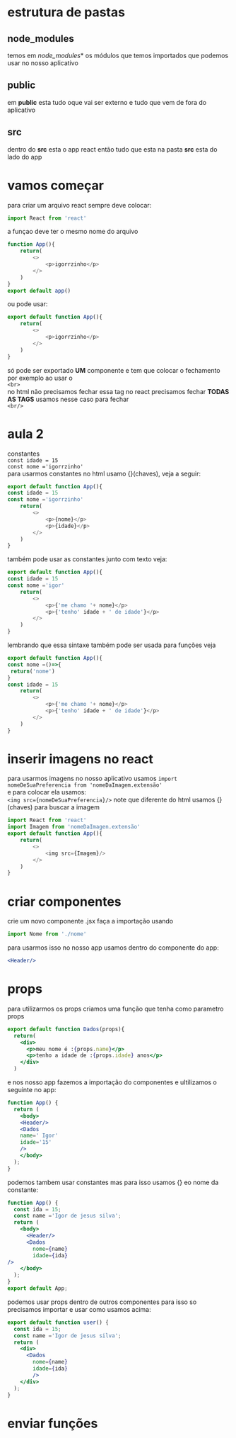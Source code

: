 # estrutura de pastas 
## node_modules
temos em *node_modules** os módulos  que temos importados que podemos usar no nosso aplicativo
 
## public
em **public**  esta tudo oque vai ser externo e tudo que vem de fora do aplicativo 

## src
dentro do **src** esta o app react então tudo que esta na pasta **src** esta do lado do app

# vamos começar 
para criar um arquivo react sempre deve colocar:  
```` js
import React from 'react'
```` 
a funçao deve ter o mesmo nome do arquivo 
```` js
function App(){
	return(
		<>
			<p>igorrzinho</p>
		</>
	)
}
export default app()
```` 
ou pode usar:
```` js
export default function App(){
	return(
		<>
			<p>igorrzinho</p>
		</>
	)
}
```` 
só pode ser exportado **UM** componente e tem que colocar o fechamento por exemplo ao usar o  
` <br> `  
no html não precisamos fechar essa tag no react precisamos   fechar **TODAS AS TAGS**  usamos nesse caso para fechar  
`<br/>`   
# aula 2
constantes  
`const idade = 15`  
`const nome ='igorrzinho'`  
para usarmos constantes no html usamo {}(chaves), veja a seguir:
```` js
export default function App(){
const idade = 15  
const nome ='igorrzinho'  
	return(
		<>
			<p>{nome}</p>
			<p>{idade}</p>
		</>
	)
}
```` 
também pode usar as constantes junto com texto veja:
```` js
export default function App(){
const idade = 15  
const nome ='igor'  
	return(
		<>
			<p>{'me chamo '+ nome}</p>
			<p>{'tenho' idade + ' de idade'}</p>
		</>
	)
}
```` 
lembrando que essa sintaxe também pode ser usada para funções veja 

````js
export default function App(){
const nome =()=>{
 return('nome')
}
const idade = 15  
	return(
		<>
			<p>{'me chamo '+ nome}</p>
			<p>{'tenho' idade + ' de idade'}</p>
		</>
	)
}
```` 
# inserir imagens no react
para usarmos imagens no nosso aplicativo usamos 
`import nomeDeSuaPreferencia from 'nomeDaImagem.extensão'`  
e para colocar ela usamos:  
`<img src={nomeDeSuaPreferencia}/>`
note que diferente do html usamos {}(chaves) para buscar a imagem
```` js
import React from 'react'
import Imagem from 'nomeDaImagen.extensão'
export default function App(){
	return(
		<>
			<img src={Imagem}/>
		</>
	)
}
```` 
# criar componentes
crie um novo componente .jsx faça a importação usando 
```` jsx
import Nome from './nome'
````  
 para usarmos isso no nosso app usamos dentro do componente do app:
```` jsx
<Header/>
```` 
# props
para utilizarmos os props criamos uma função que tenha como parametro props
```` jsx
export default function Dados(props){
  return(
    <div>
      <p>meu nome é :{props.name}</p>
      <p>tenho a idade de :{props.idade} anos</p>
    </div>
  )
````  
e nos nosso app fazemos a importação do componentes e ultilizamos o seguinte no app:
```` jsx
function App() {
  return (
    <body>
    <Header/>
    <Dados
    name=' Igor'
    idade='15'
    />
    </body>
  );
}
```` 
podemos tambem usar constantes mas para isso usamos {} eo nome da constante:
```` jsx
function App() {
  const ida = 15;
  const name ='Igor de jesus silva';
  return (
    <body>
      <Header/>
      <Dados
		nome={name}
		idade={ida}
/>
    </body>
  );
}
export default App;
```` 
 podemos usar props dentro de outros componentes para isso so precisamos importar e usar como usamos acima:
```` jsx 
export default function user() {
  const ida = 15;
  const name ='Igor de jesus silva';
  return (
    <div>
      <Dados
		nome={name}
		idade={ida}
   		/>
    </div>
  );
}
```` 
# enviar funções